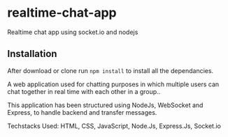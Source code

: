 # realtime-chat-app
Realtime chat app using socket.io and nodejs
## Installation 
After download or clone run `npm install` to install all the dependancies.

A web application used for chatting purposes in which multiple users can chat together in real time with each other in a group..

This application has been structured using NodeJs, WebSocket and Express, to handle backend and transfer messages.

Techstacks Used: HTML, CSS, JavaScript, Node.Js, Express.Js, Socket.io
